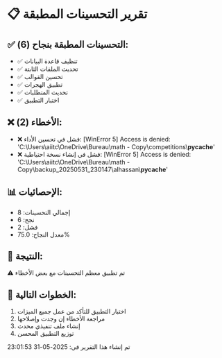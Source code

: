 
# 📋 تقرير التحسينات المطبقة

## ✅ التحسينات المطبقة بنجاح (6):
- ✅ تنظيف قاعدة البيانات
- ✅ تحديث الملفات الثابتة
- ✅ تحسين القوالب
- ✅ تطبيق الهجرات
- ✅ تحديث المتطلبات
- ✅ اختبار التطبيق

## ❌ الأخطاء (2):
- ❌ فشل في تحسين الأداء: [WinError 5] Access is denied: 'C:\\Users\\aiitc\\OneDrive\\Bureau\\math - Copy\\competitions\\__pycache__'
- ❌ فشل في إنشاء نسخة احتياطية: [WinError 5] Access is denied: 'C:\\Users\\aiitc\\OneDrive\\Bureau\\math - Copy\\backup_20250531_230147\\alhassan\\__pycache__'

## 📊 الإحصائيات:
- إجمالي التحسينات: 8
- نجح: 6
- فشل: 2
- معدل النجاح: 75.0%

## 🎯 النتيجة:
⚠️ تم تطبيق معظم التحسينات مع بعض الأخطاء

## 🚀 الخطوات التالية:
1. اختبار التطبيق للتأكد من عمل جميع الميزات
2. مراجعة الأخطاء إن وجدت وإصلاحها
3. إنشاء ملف تنفيذي محدث
4. توزيع التطبيق المحسن

تم إنشاء هذا التقرير في: 2025-05-31 23:01:53
